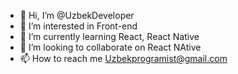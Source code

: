 - 👋 Hi, I’m @UzbekDeveloper
- 👀 I’m interested in Front-end
- 🌱 I’m currently learning React, React Native
- 💞️ I’m looking to collaborate on React NAtive
- 📫 How to reach me Uzbekprogramist@gmail.com

<!---
UzbekDeveloper/UzbekDeveloper is a ✨ special ✨ repository because its `README.md` (this file) appears on your GitHub profile.
You can click the Preview link to take a look at your changes.
--->
